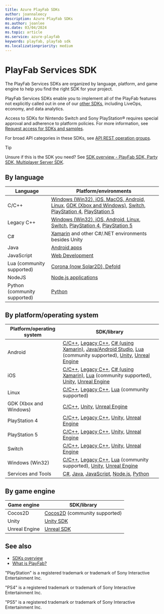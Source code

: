 ```yaml
---
title: Azure PlayFab SDKs
author: joannaleecy
description: Azure PlayFab SDKs
ms.author: joanlee
ms.date: 03/04/2024
ms.topic: article
ms.service: azure-playfab
keywords: playfab, playfab sdk
ms.localizationpriority: medium
---
```


# PlayFab Services SDK

The PlayFab Services SDKs are organized by language, platform, and game engine to help you find the right SDK for your project.

PlayFab Services SDKs enable you to implement all of the PlayFab features not explicitly called out in one of our [other SDKs](sdk-overview.md), including LiveOps, economy, and data analytics.

Access to SDKs for Nintendo Switch and Sony PlayStation&#174; requires special approval and adherence to platform policies. For more information, see [Request access for SDKs and samples](../features/multiplayer/networking/request-access-for-sdks-samples.md).

For broad API categories in these SDKs, see [API REST operation groups](/rest/api/playfab/admin/).

> [!TIP]
> Unsure if this is the SDK you need? See [SDK overview - PlayFab SDK, Party SDK, Multiplayer Server SDK](sdk-overview.md).

## By language

| Language                          | Platform/environments                     |
|-----------------------------------|-------------------------------------------|
| C/C++                             | [Windows (Win32), iOS, MacOS, Android, Linux](c/index.md), [GDK (Xbox and Windows)](c/index.md), [Switch](https://dev.azure.com/PlayFabPrivate/Switch/_git/PlayFabCSdk.Switch), [PlayStation 4](https://dev.azure.com/PlayFabPrivate/PS4/_git/PlayFabCSdk.PS4), [PlayStation 5](https://dev.azure.com/PlayFabPrivate/PS5/_git/PlayFabCSdk.PS5) |
| Legacy C++                        | [Windows (Win32), iOS, Android, Linux](playfab-cpp/index.md), [Switch](https://dev.azure.com/PlayFabPrivate/Switch/_git/XPlatCppSdk-Private-Switch), [PlayStation 4](https://dev.azure.com/PlayFabPrivate/PS4/_git/XPlatCppSdk-Private-Ps4), [PlayStation 5](https://dev.azure.com/PlayFabPrivate/PS5/_git/XPlatCppSdk-Private-PS5) |
| C#                                | [Xamarin](c-sharp/index.md) and other C#/.NET environments besides Unity |
| Java                              | [Android apps](java/index.md) |
| JavaScript                        | [Web Development](javascript/index.md) |
| Lua (community supported)         | [Corona (now Solar2D), Defold](lua/index.md) |
| NodeJS                            | [Node.js applications](nodejs/index.md)|
| Python (community supported)      | [Python](python/index.md)|

## By platform/operating system

| Platform/operating system | SDK/library                       |
|---------------------------|-----------------------------------|
| Android                   | [C/C++](c/index.md), [Legacy C++](playfab-cpp/index.md), [C# (using Xamarin)](c-sharp/index.md), [Java/Android Studio](java/index.md), [Lua](lua/index.md) (community supported), [Unity](unity3d/index.md), [Unreal Engine](unreal/index.md) |
| iOS                       | [C/C++](c/index.md), [Legacy C++](playfab-cpp/index.md), [C# (using Xamarin)](c-sharp/index.md), [Lua](lua/index.md) (community supported), [Unity](unity3d/index.md), [Unreal Engine](unreal/index.md) |
| Linux                     | [C/C++](c/index.md), [Legacy C++](playfab-cpp/index.md), [Lua](lua/index.md) (community supported)|
| GDK (Xbox and Windows)    | [C/C++](c/index.md), [Unity](unity3d/index.md), [Unreal Engine](unreal/index.md) |
| PlayStation 4             | [C/C++](https://dev.azure.com/PlayFabPrivate/PS4/_git/PlayFabCSdk.PS4), [Legacy C++](https://dev.azure.com/PlayFabPrivate/PS4/_git/XPlatCppSdk-Private-Ps4), [Unity](unity3d/index.md), [Unreal Engine](unreal/index.md) |
| PlayStation 5             | [C/C++](https://dev.azure.com/PlayFabPrivate/PS5/_git/PlayFabCSdk.PS5), [Legacy C++](https://dev.azure.com/PlayFabPrivate/PS5/_git/XPlatCppSdk-Private-PS5), [Unity](unity3d/index.md), [Unreal Engine](unreal/index.md) |
| Switch                    | [C/C++](https://dev.azure.com/PlayFabPrivate/Switch/_git/PlayFabCSdk.Switch), [Legacy C++](https://dev.azure.com/PlayFabPrivate/Switch/_git/XPlatCppSdk-Private-Switch), [Unity](unity3d/index.md), [Unreal Engine](unreal/index.md)               |
| Windows (Win32)           | [C/C++](c/index.md), [Legacy C++](playfab-cpp/index.md), [Lua](lua/index.md) (community supported), [Unity](unity3d/index.md), [Unreal Engine](unreal/index.md) |
| Services and Tools        | [C#](c-sharp/index.md), [Java](java/index.md), [JavaScript](javascript/index.md), [Node.js](nodejs/index.md), [Python](python/index.md)

## By game engine

| Game engine               | SDK/library                       |
|---------------------------|-----------------------------------|
| Cocos2D                   | [Cocos2D](cocos2d-x/index.md) (community supported) |
| Unity                     | [Unity SDK](unity3d/index.md)|
| Unreal Engine             | [Unreal SDK](unreal/index.md)|

## See also

* [SDKs overview](sdk-overview.md)
* [What is PlayFab?](../what-is-playfab.md)

"PlayStation" is a registered trademark or trademark of Sony Interactive Entertainment Inc.

"PS4" is a registered trademark or trademark of Sony Interactive Entertainment Inc.

"PS5" is a registered trademark or trademark of Sony Interactive Entertainment Inc.
